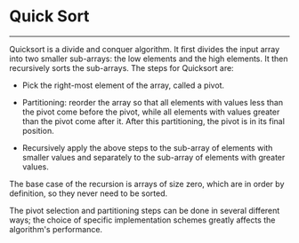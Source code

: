 # Quick Sort

---

Quicksort is a divide and conquer algorithm. It first divides the input array into two smaller sub-arrays: the low elements and the high elements. It then recursively sorts the sub-arrays. The steps for Quicksort are:

* Pick the right-most element of the array, called a pivot.

* Partitioning: reorder the array so that all elements with values less than the pivot come before the pivot, while all elements with values greater than the pivot come after it. After this partitioning, the pivot is in its final position.

* Recursively apply the above steps to the sub-array of elements with smaller values and separately to the sub-array of elements with greater values.

The base case of the recursion is arrays of size zero, which are in order by definition, so they never need to be sorted.

The pivot selection and partitioning steps can be done in several different ways; the choice of specific implementation schemes greatly affects the algorithm's performance.